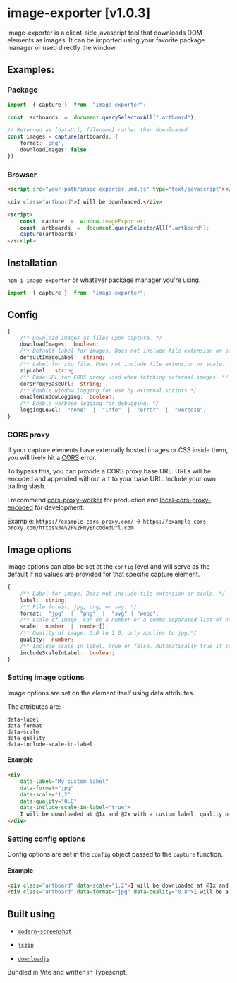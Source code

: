 # image-exporter [v1.0.3]

image-exporter is a client-side javascript tool that downloads DOM elements as images. It can be imported using your favorite package manager or used directly the window.

## Examples:

### Package

```Typescript
import  { capture }  from  "image-exporter";

const  artboards  =  document.querySelectorAll(".artboard");

// Returned as [dataUrl, filename] rather than downloaded
const images = capture(artboards, {
	format: 'png',
	downloadImages: false
})
```

### Browser

```HTML
<script src="your-path/image-exporter.umd.js" type="text/javascript"></script>

<div class="artboard">I will be downloaded.</div>

<script>
	const  capture  =  window.imageExporter;
	const  artboards  =  document.querySelectorAll(".artboard");
	capture(artboards)
</script>

```

## Installation

`npm i image-exporter` or whatever package manager you're using.

```Typescript
import  { capture }  from  "image-exporter";
```

## Config

```Typescript
{
	/** Download images as files upon capture. */
	downloadImages:  boolean;
	/** Default label for images. Does not include file extension or scale. */
	defaultImageLabel:  string;
	/** Label for zip file. Does not include file extension or scale. */
	zipLabel:  string;
	/** Base URL for CORS proxy used when fetching external images. */
	corsProxyBaseUrl:  string;
	/** Enable window logging for use by external scripts */
	enableWindowLogging:  boolean;
	/** Enable verbose logging for debugging. */
	loggingLevel:  "none"  |  "info"  |  "error"  |  "verbose";
}
```

### CORS proxy

If your capture elements have externally hosted images or CSS inside them, you will likely hit a [CORS](https://developer.mozilla.org/en-US/docs/Web/HTTP/CORS) error.

To bypass this, you can provide a CORS proxy base URL. URLs will be encoded and appended without a `?` to your base URL. Include your own trailing slash.

I recommend [cors-proxy-worker](https://github.com/briantuckerdesign/cors-proxy-worker) for production and [local-cors-proxy-encoded](https://github.com/briantuckerdesign/local-cors-proxy-encoded) for development.

Example: `https://example-cors-proxy.com/` -> `https://example-cors-proxy.com/https%3A%2F%2FmyEncodedUrl.com`

## Image options

Image options can also be set at the `config` level and will serve as the default if no values are provided for that specific capture element.

```Typescript
{
	/** Label for image. Does not include file extension or scale. */
	label:  string;
	/** File format, jpg, png, or svg. */
	format:  "jpg"  |  "png"  |  "svg" | "webp";
	/** Scale of image. Can be a number or a comma-separated list of numbers. */
	scale:  number  |  number[];
	/** Quality of image. 0.0 to 1.0, only applies to jpg.*/
	quality:  number;
	/** Include scale in label. True or false. Automatically true if scale is an array. */
	includeScaleInLabel:  boolean;
}
```

### Setting image options

Image options are set on the element itself using data attributes.

The attributes are:

```
data-label
data-format
data-scale
data-quality
data-include-scale-in-label
```

#### Example

```HTML
<div
    data-label="My custom label"
    data-format="jpg"
    data-scale="1,2"
    data-quality="0.8"
    data-include-scale-in-label="true">
    I will be downloaded at @1x and @2x with a custom label, quality of 0.8, a JPG, and include scale in label.
</div>
```

### Setting config options

Config options are set in the `config` object passed to the `capture` function.

#### Example

```HTML
<div class="artboard" data-scale="1,2">I will be downloaded at @1x and @2x.</div>
<div class="artboard" data-format="jpg" data-quality="0.8">I will be a compressed JPG.</div>
```

## Built using

- [`modern-screenshot`](https://github.com/qq15725/modern-screenshot/tree/main)

- [`jszip`](https://github.com/Stuk/jszip)

- [`downloadjs`](https://github.com/rndme/download)

Bundled in Vite and written in Typescript.

